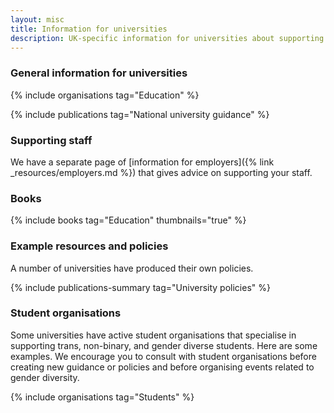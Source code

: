 ```yaml
---
layout: misc
title: Information for universities
description: UK-specific information for universities about supporting trans, nonbinary, and gender non-conforming students and staff
---
```


### General information for universities

{% include organisations tag="Education" %}

{% include publications tag="National university guidance" %}

### Supporting staff

We have a separate page of [information for employers]({% link _resources/employers.md %}) that gives advice on supporting your staff.

### Books

{% include books tag="Education" thumbnails="true" %}

### Example resources and policies

A number of universities have produced their own policies.

{% include publications-summary tag="University policies" %}

### Student organisations

Some universities have active student organisations that specialise in supporting trans, non-binary, and gender diverse students. Here are some examples. We encourage you to consult with student organisations before creating new guidance or policies and before organising events related to gender diversity.

{% include organisations tag="Students" %}
